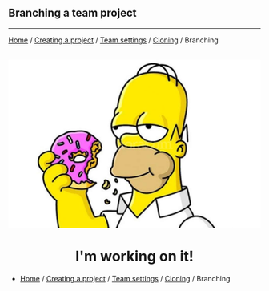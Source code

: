 ## Branching a team project

***

[Home](index.md) / [Creating a project](/CreateProject.md) / [Team settings](/TeamSettings.md) / [Cloning](Cloning.md) / Branching

<br>

<img src="./assets/BusyCreating.jpg" align="center">

<h1 align="center">I'm working on it!</h1>

- [Home](index.md) / [Creating a project](/CreateProject.md) / [Team settings](/TeamSettings.md) / [Cloning](Cloning.md) / Branching
